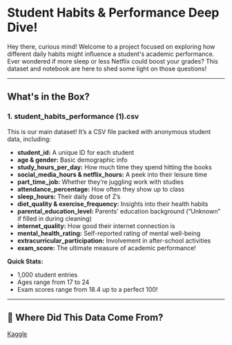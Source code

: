 # Student Habits & Performance Deep Dive! 

Hey there, curious mind! 
Welcome to a project focused on exploring how different daily habits might influence a student's academic performance. Ever wondered if more sleep or less Netflix could boost your grades? This dataset and notebook are here to shed some light on those questions!

---

##  What's in the Box?

### **1. student_habits_performance (1).csv**
This is our main dataset! It’s a CSV file packed with anonymous student data, including:

- **student_id:** A unique ID for each student
- **age & gender:** Basic demographic info
- **study_hours_per_day:** How much time they spend hitting the books
- **social_media_hours & netflix_hours:** A peek into their leisure time
- **part_time_job:** Whether they’re juggling work with studies
- **attendance_percentage:** How often they show up to class
- **sleep_hours:** Their daily dose of Z’s
- **diet_quality & exercise_frequency:** Insights into their health habits
- **parental_education_level:** Parents’ education background (“Unknown” if filled in during cleaning)
- **internet_quality:** How good their internet connection is
- **mental_health_rating:** Self-reported rating of mental well-being
- **extracurricular_participation:** Involvement in after-school activities
- **exam_score:** The ultimate measure of academic performance!

**Quick Stats:**  
- 1,000 student entries  
- Ages range from 17 to 24  
- Exam scores range from 18.4 up to a perfect 100!  

---


## 🤔 Where Did This Data Come From?
[Kaggle](https://www.kaggle.com) 

